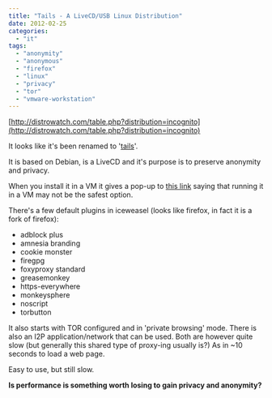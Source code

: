 ```yaml
---
title: "Tails - A LiveCD/USB Linux Distribution"
date: 2012-02-25
categories: 
  - "it"
tags: 
  - "anonymity"
  - "anonymous"
  - "firefox"
  - "linux"
  - "privacy"
  - "tor"
  - "vmware-workstation"
---
```


[http://distrowatch.com/table.php?distribution=incognito](http://distrowatch.com/table.php?distribution=incognito)

It looks like it's been renamed to '[tails](https://tails.boum.org/about/index.en.html "boum.org")'.

It is based on Debian, is a LiveCD and it's purpose is to preserve anonymity and privacy.

When you install it in a VM it gives a pop-up to [this link](https://tails.boum.org/doc/advanced_topics/virtualization/index.en.html "on boum.org") saying that running it in a VM may not be the safest option.

There's a few default plugins in iceweasel (looks like firefox, in fact it is a fork of firefox):

- adblock plus
- amnesia branding
- cookie monster
- firegpg
- foxyproxy standard
- greasemonkey
- https-everywhere
- monkeysphere
- noscript
- torbutton

It also starts with TOR configured and in 'private browsing' mode. There is also an I2P application/network that can be used. Both are however quite slow (but generally this shared type of proxy-ing usually is?) As in ~10 seconds to load a web page.

Easy to use, but still slow.

**Is performance is something worth losing to gain privacy and anonymity?**
